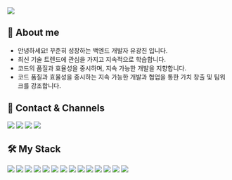 
<img src="https://capsule-render.vercel.app/api?type=waving&height=200&text=Kwang-Jin%20You&fontAlign=50&fontAlignY=40&color=gradient"/>
  
## 🙌 About me
<ul>
  <li>안녕하세요! 꾸준히 성장하는 백엔드 개발자 유광진 입니다.</li>
  <li>최신 기술 트렌드에 관심을 가지고 지속적으로 학습합니다.</li>
  <li>코드의 품질과 효율성을 중시하며, 지속 가능한 개발을 지향합니다.</li>
  <li>코드 품질과 효율성을 중시하는 지속 가능한 개발과 협업을 통한 가치 창출 및 팀워크를 강조합니다.</li>
</ul>

## 📱 Contact & Channels
  <a href="mailto:kwangjin5468@gmail.com" target="_blank"><img src="https://img.shields.io/badge/kwangjin5468@gmail.com-EA4335?style=flat-square&logo=Gmail&logoColor=white"/></a> 
  <a href="mailto:kwangjin5468@naver.com" target="_blank"><img src="https://img.shields.io/badge/kwangjin5468@naver.com-20C997?style=flat-square&logo=Naver&logoColor=white"/></a>
  <a href="https://kxxngjinbackend.notion.site" target="_blank"><img src="https://img.shields.io/badge/notion-000000?style=flat-square&logo=notion&logoColor=white"/></a>
  <a href="https://velog.io/@kwangjin5468/posts" target="_blank"><img src="https://img.shields.io/badge/velog-20C997?style=flat-square&logo=Velog&logoColor=white"/></a>
  

## 🛠 My Stack

<img src="https://img.shields.io/badge/HTML5-E34F26?style=flat-square&logo=html5&logoColor=white"> <img src="https://img.shields.io/badge/css3-1572B6?style=flat-square&logo=css3&logoColor=white"> 
<img src="https://img.shields.io/badge/JavaScript-F7DF1E?style=flat-square&logo=JavaScript&logoColor=white"> 
<img src="https://img.shields.io/badge/Java-%23ED8B00.svg?style=flat-square&logo=openjdk&logoColor=white"> 
<img src="https://img.shields.io/badge/SpringBoot-6DB33F?style=flat-square&logo=Spring Boot&logoColor=white"> 
<img src="https://img.shields.io/badge/Django-092E20?style=flat-square&logo=django&logoColor=white">
<img src="https://img.shields.io/badge/Python-3776AB?style=flat-square&logo=Python&logoColor=white"> 
<img src="https://img.shields.io/badge/JPA-005F0F?style=flat-square&logo=JPA&logoColor=white">
<img src="https://img.shields.io/badge/MyBatis-2E5E82?style=flat-square&logo=MyBatis&logoColor=white"> 
<img src="https://img.shields.io/badge/Thymeleaf-005F0F?style=flat-square&logo=thymeleaf&logoColor=white">
<img src="https://img.shields.io/badge/Mariadb-003545?style=flat-square&logo=mariadb&logoColor=white"> 
<img src="https://img.shields.io/badge/Mysql-4479A1?style=flat-square&logo=mysql&logoColor=white"> 
<img src="https://img.shields.io/badge/Amazonaws-232F3E?style=flat-square&logo=amazonaws&logoColor=white"> 
<img src="https://img.shields.io/badge/Docker-2496ED?style=flat-square&logo=docker&logoColor=white"> 

